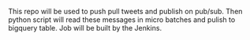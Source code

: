 This repo will be used to push pull tweets and publish on pub/sub. Then python script will read these messages in micro batches and pulish to bigquery table. Job will be built by the Jenkins.
